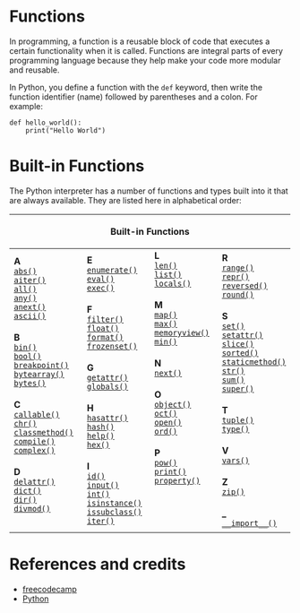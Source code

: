 # Functions

In programming, a function is a reusable block of code that executes a certain functionality when it is called. Functions are integral parts of every programming language because they help make your code more modular and reusable.

In Python, you define a function with the `def` keyword, then write the function identifier (name) followed by parentheses and a colon. For example:

```
def hello_world():
    print("Hello World")
```

# Built-in Functions

The Python interpreter has a number of functions and types built into it that are always available. They are listed here in alphabetical order:

<table class="docutils align-default">
<colgroup>
<col style="width: 26%">
<col style="width: 24%">
<col style="width: 24%">
<col style="width: 26%">
</colgroup>
<thead>
<tr class="row-odd"><th class="head" colspan="4"><p>Built-in Functions</p></th>
</tr>
</thead>
<tbody>
<tr class="row-even"><td><div class="line-block">
<div class="line"><strong>A</strong></div>
<div class="line"><a class="reference internal" href="https://docs.python.org/3/library/functions.html#abs" title="abs"><code class="xref py py-func docutils literal notranslate"><span class="pre">abs()</span></code></a></div>
<div class="line"><a class="reference internal" href="https://docs.python.org/3/library/functions.html#aiter" title="aiter"><code class="xref py py-func docutils literal notranslate"><span class="pre">aiter()</span></code></a></div>
<div class="line"><a class="reference internal" href="https://docs.python.org/3/library/functions.html#all" title="all"><code class="xref py py-func docutils literal notranslate"><span class="pre">all()</span></code></a></div>
<div class="line"><a class="reference internal" href="https://docs.python.org/3/library/functions.html#any" title="any"><code class="xref py py-func docutils literal notranslate"><span class="pre">any()</span></code></a></div>
<div class="line"><a class="reference internal" href="https://docs.python.org/3/library/functions.html#anext" title="anext"><code class="xref py py-func docutils literal notranslate"><span class="pre">anext()</span></code></a></div>
<div class="line"><a class="reference internal" href="https://docs.python.org/3/library/functions.html#ascii" title="ascii"><code class="xref py py-func docutils literal notranslate"><span class="pre">ascii()</span></code></a></div>
<div class="line"><br></div>
<div class="line"><strong>B</strong></div>
<div class="line"><a class="reference internal" href="https://docs.python.org/3/library/functions.html#bin" title="bin"><code class="xref py py-func docutils literal notranslate"><span class="pre">bin()</span></code></a></div>
<div class="line"><a class="reference internal" href="https://docs.python.org/3/library/functions.html#bool" title="bool"><code class="xref py py-func docutils literal notranslate"><span class="pre">bool()</span></code></a></div>
<div class="line"><a class="reference internal" href="https://docs.python.org/3/library/functions.html#breakpoint" title="breakpoint"><code class="xref py py-func docutils literal notranslate"><span class="pre">breakpoint()</span></code></a></div>
<div class="line"><a class="reference internal" href="https://docs.python.org/3/library/functions.html#func-bytearray"><code class="docutils literal notranslate"><span class="pre">bytearray()</span></code></a></div>
<div class="line"><a class="reference internal" href="https://docs.python.org/3/library/functions.html#func-bytes"><code class="docutils literal notranslate"><span class="pre">bytes()</span></code></a></div>
<div class="line"><br></div>
<div class="line"><strong>C</strong></div>
<div class="line"><a class="reference internal" href="https://docs.python.org/3/library/functions.html#callable" title="callable"><code class="xref py py-func docutils literal notranslate"><span class="pre">callable()</span></code></a></div>
<div class="line"><a class="reference internal" href="https://docs.python.org/3/library/functions.html#chr" title="chr"><code class="xref py py-func docutils literal notranslate"><span class="pre">chr()</span></code></a></div>
<div class="line"><a class="reference internal" href="https://docs.python.org/3/library/functions.html#classmethod" title="classmethod"><code class="xref py py-func docutils literal notranslate"><span class="pre">classmethod()</span></code></a></div>
<div class="line"><a class="reference internal" href="https://docs.python.org/3/library/functions.html#compile" title="compile"><code class="xref py py-func docutils literal notranslate"><span class="pre">compile()</span></code></a></div>
<div class="line"><a class="reference internal" href="https://docs.python.org/3/library/functions.html#complex" title="complex"><code class="xref py py-func docutils literal notranslate"><span class="pre">complex()</span></code></a></div>
<div class="line"><br></div>
<div class="line"><strong>D</strong></div>
<div class="line"><a class="reference internal" href="https://docs.python.org/3/library/functions.html#delattr" title="delattr"><code class="xref py py-func docutils literal notranslate"><span class="pre">delattr()</span></code></a></div>
<div class="line"><a class="reference internal" href="https://docs.python.org/3/library/functions.html#func-dict"><code class="docutils literal notranslate"><span class="pre">dict()</span></code></a></div>
<div class="line"><a class="reference internal" href="https://docs.python.org/3/library/functions.html#dir" title="dir"><code class="xref py py-func docutils literal notranslate"><span class="pre">dir()</span></code></a></div>
<div class="line"><a class="reference internal" href="https://docs.python.org/3/library/functions.html#divmod" title="divmod"><code class="xref py py-func docutils literal notranslate"><span class="pre">divmod()</span></code></a></div>
<div class="line"><br></div>
</div>
</td>
<td><div class="line-block">
<div class="line"><strong>E</strong></div>
<div class="line"><a class="reference internal" href="https://docs.python.org/3/library/functions.html#enumerate" title="enumerate"><code class="xref py py-func docutils literal notranslate"><span class="pre">enumerate()</span></code></a></div>
<div class="line"><a class="reference internal" href="https://docs.python.org/3/library/functions.html#eval" title="eval"><code class="xref py py-func docutils literal notranslate"><span class="pre">eval()</span></code></a></div>
<div class="line"><a class="reference internal" href="https://docs.python.org/3/library/functions.html#exec" title="exec"><code class="xref py py-func docutils literal notranslate"><span class="pre">exec()</span></code></a></div>
<div class="line"><br></div>
<div class="line"><strong>F</strong></div>
<div class="line"><a class="reference internal" href="https://docs.python.org/3/library/functions.html#filter" title="filter"><code class="xref py py-func docutils literal notranslate"><span class="pre">filter()</span></code></a></div>
<div class="line"><a class="reference internal" href="https://docs.python.org/3/library/functions.html#float" title="float"><code class="xref py py-func docutils literal notranslate"><span class="pre">float()</span></code></a></div>
<div class="line"><a class="reference internal" href="https://docs.python.org/3/library/functions.html#format" title="format"><code class="xref py py-func docutils literal notranslate"><span class="pre">format()</span></code></a></div>
<div class="line"><a class="reference internal" href="https://docs.python.org/3/library/functions.html#func-frozenset"><code class="docutils literal notranslate"><span class="pre">frozenset()</span></code></a></div>
<div class="line"><br></div>
<div class="line"><strong>G</strong></div>
<div class="line"><a class="reference internal" href="https://docs.python.org/3/library/functions.html#getattr" title="getattr"><code class="xref py py-func docutils literal notranslate"><span class="pre">getattr()</span></code></a></div>
<div class="line"><a class="reference internal" href="https://docs.python.org/3/library/functions.html#globals" title="globals"><code class="xref py py-func docutils literal notranslate"><span class="pre">globals()</span></code></a></div>
<div class="line"><br></div>
<div class="line"><strong>H</strong></div>
<div class="line"><a class="reference internal" href="https://docs.python.org/3/library/functions.html#hasattr" title="hasattr"><code class="xref py py-func docutils literal notranslate"><span class="pre">hasattr()</span></code></a></div>
<div class="line"><a class="reference internal" href="https://docs.python.org/3/library/functions.html#hash" title="hash"><code class="xref py py-func docutils literal notranslate"><span class="pre">hash()</span></code></a></div>
<div class="line"><a class="reference internal" href="https://docs.python.org/3/library/functions.html#help" title="help"><code class="xref py py-func docutils literal notranslate"><span class="pre">help()</span></code></a></div>
<div class="line"><a class="reference internal" href="https://docs.python.org/3/library/functions.html#hex" title="hex"><code class="xref py py-func docutils literal notranslate"><span class="pre">hex()</span></code></a></div>
<div class="line"><br></div>
<div class="line"><strong>I</strong></div>
<div class="line"><a class="reference internal" href="https://docs.python.org/3/library/functions.html#id" title="id"><code class="xref py py-func docutils literal notranslate"><span class="pre">id()</span></code></a></div>
<div class="line"><a class="reference internal" href="https://docs.python.org/3/library/functions.html#input" title="input"><code class="xref py py-func docutils literal notranslate"><span class="pre">input()</span></code></a></div>
<div class="line"><a class="reference internal" href="https://docs.python.org/3/library/functions.html#int" title="int"><code class="xref py py-func docutils literal notranslate"><span class="pre">int()</span></code></a></div>
<div class="line"><a class="reference internal" href="https://docs.python.org/3/library/functions.html#isinstance" title="isinstance"><code class="xref py py-func docutils literal notranslate"><span class="pre">isinstance()</span></code></a></div>
<div class="line"><a class="reference internal" href="https://docs.python.org/3/library/functions.html#issubclass" title="issubclass"><code class="xref py py-func docutils literal notranslate"><span class="pre">issubclass()</span></code></a></div>
<div class="line"><a class="reference internal" href="https://docs.python.org/3/library/functions.html#iter" title="iter"><code class="xref py py-func docutils literal notranslate"><span class="pre">iter()</span></code></a></div>
</div>
</td>
<td><div class="line-block">
<div class="line"><strong>L</strong></div>
<div class="line"><a class="reference internal" href="https://docs.python.org/3/library/functions.html#len" title="len"><code class="xref py py-func docutils literal notranslate"><span class="pre">len()</span></code></a></div>
<div class="line"><a class="reference internal" href="https://docs.python.org/3/library/functions.html#func-list"><code class="docutils literal notranslate"><span class="pre">list()</span></code></a></div>
<div class="line"><a class="reference internal" href="https://docs.python.org/3/library/functions.html#locals" title="locals"><code class="xref py py-func docutils literal notranslate"><span class="pre">locals()</span></code></a></div>
<div class="line"><br></div>
<div class="line"><strong>M</strong></div>
<div class="line"><a class="reference internal" href="https://docs.python.org/3/library/functions.html#map" title="map"><code class="xref py py-func docutils literal notranslate"><span class="pre">map()</span></code></a></div>
<div class="line"><a class="reference internal" href="https://docs.python.org/3/library/functions.html#max" title="max"><code class="xref py py-func docutils literal notranslate"><span class="pre">max()</span></code></a></div>
<div class="line"><a class="reference internal" href="https://docs.python.org/3/library/functions.html#func-memoryview"><code class="docutils literal notranslate"><span class="pre">memoryview()</span></code></a></div>
<div class="line"><a class="reference internal" href="https://docs.python.org/3/library/functions.html#min" title="min"><code class="xref py py-func docutils literal notranslate"><span class="pre">min()</span></code></a></div>
<div class="line"><br></div>
<div class="line"><strong>N</strong></div>
<div class="line"><a class="reference internal" href="https://docs.python.org/3/library/functions.html#next" title="next"><code class="xref py py-func docutils literal notranslate"><span class="pre">next()</span></code></a></div>
<div class="line"><br></div>
<div class="line"><strong>O</strong></div>
<div class="line"><a class="reference internal" href="https://docs.python.org/3/library/functions.html#object" title="object"><code class="xref py py-func docutils literal notranslate"><span class="pre">object()</span></code></a></div>
<div class="line"><a class="reference internal" href="https://docs.python.org/3/library/functions.html#oct" title="oct"><code class="xref py py-func docutils literal notranslate"><span class="pre">oct()</span></code></a></div>
<div class="line"><a class="reference internal" href="https://docs.python.org/3/library/functions.html#open" title="open"><code class="xref py py-func docutils literal notranslate"><span class="pre">open()</span></code></a></div>
<div class="line"><a class="reference internal" href="https://docs.python.org/3/library/functions.html#ord" title="ord"><code class="xref py py-func docutils literal notranslate"><span class="pre">ord()</span></code></a></div>
<div class="line"><br></div>
<div class="line"><strong>P</strong></div>
<div class="line"><a class="reference internal" href="https://docs.python.org/3/library/functions.html#pow" title="pow"><code class="xref py py-func docutils literal notranslate"><span class="pre">pow()</span></code></a></div>
<div class="line"><a class="reference internal" href="https://docs.python.org/3/library/functions.html#print" title="print"><code class="xref py py-func docutils literal notranslate"><span class="pre">print()</span></code></a></div>
<div class="line"><a class="reference internal" href="https://docs.python.org/3/library/functions.html#property" title="property"><code class="xref py py-func docutils literal notranslate"><span class="pre">property()</span></code></a></div>
<div class="line"><br></div>
<div class="line"><br></div>
<div class="line"><br></div>
<div class="line"><br></div>
</div>
</td>
<td><div class="line-block">
<div class="line"><strong>R</strong></div>
<div class="line"><a class="reference internal" href="https://docs.python.org/3/library/functions.html#func-range"><code class="docutils literal notranslate"><span class="pre">range()</span></code></a></div>
<div class="line"><a class="reference internal" href="https://docs.python.org/3/library/functions.html#repr" title="repr"><code class="xref py py-func docutils literal notranslate"><span class="pre">repr()</span></code></a></div>
<div class="line"><a class="reference internal" href="https://docs.python.org/3/library/functions.html#reversed" title="reversed"><code class="xref py py-func docutils literal notranslate"><span class="pre">reversed()</span></code></a></div>
<div class="line"><a class="reference internal" href="https://docs.python.org/3/library/functions.html#round" title="round"><code class="xref py py-func docutils literal notranslate"><span class="pre">round()</span></code></a></div>
<div class="line"><br></div>
<div class="line"><strong>S</strong></div>
<div class="line"><a class="reference internal" href="https://docs.python.org/3/library/functions.html#func-set"><code class="docutils literal notranslate"><span class="pre">set()</span></code></a></div>
<div class="line"><a class="reference internal" href="https://docs.python.org/3/library/functions.html#setattr" title="setattr"><code class="xref py py-func docutils literal notranslate"><span class="pre">setattr()</span></code></a></div>
<div class="line"><a class="reference internal" href="https://docs.python.org/3/library/functions.html#slice" title="slice"><code class="xref py py-func docutils literal notranslate"><span class="pre">slice()</span></code></a></div>
<div class="line"><a class="reference internal" href="https://docs.python.org/3/library/functions.html#sorted" title="sorted"><code class="xref py py-func docutils literal notranslate"><span class="pre">sorted()</span></code></a></div>
<div class="line"><a class="reference internal" href="https://docs.python.org/3/library/functions.html#staticmethod" title="staticmethod"><code class="xref py py-func docutils literal notranslate"><span class="pre">staticmethod()</span></code></a></div>
<div class="line"><a class="reference internal" href="https://docs.python.org/3/library/functions.html#func-str"><code class="docutils literal notranslate"><span class="pre">str()</span></code></a></div>
<div class="line"><a class="reference internal" href="https://docs.python.org/3/library/functions.html#sum" title="sum"><code class="xref py py-func docutils literal notranslate"><span class="pre">sum()</span></code></a></div>
<div class="line"><a class="reference internal" href="https://docs.python.org/3/library/functions.html#super" title="super"><code class="xref py py-func docutils literal notranslate"><span class="pre">super()</span></code></a></div>
<div class="line"><br></div>
<div class="line"><strong>T</strong></div>
<div class="line"><a class="reference internal" href="https://docs.python.org/3/library/functions.html#func-tuple"><code class="docutils literal notranslate"><span class="pre">tuple()</span></code></a></div>
<div class="line"><a class="reference internal" href="https://docs.python.org/3/library/functions.html#type" title="type"><code class="xref py py-func docutils literal notranslate"><span class="pre">type()</span></code></a></div>
<div class="line"><br></div>
<div class="line"><strong>V</strong></div>
<div class="line"><a class="reference internal" href="https://docs.python.org/3/library/functions.html#vars" title="vars"><code class="xref py py-func docutils literal notranslate"><span class="pre">vars()</span></code></a></div>
<div class="line"><br></div>
<div class="line"><strong>Z</strong></div>
<div class="line"><a class="reference internal" href="https://docs.python.org/3/library/functions.html#zip" title="zip"><code class="xref py py-func docutils literal notranslate"><span class="pre">zip()</span></code></a></div>
<div class="line"><br></div>
<div class="line"><strong>_</strong></div>
<div class="line"><a class="reference internal" href="https://docs.python.org/3/library/functions.html#import__" title="__import__"><code class="xref py py-func docutils literal notranslate"><span class="pre">__import__()</span></code></a></div>
</div>
</td>
</tr>
</tbody>
</table>

# References and credits

- [freecodecamp](https://www.freecodecamp.org/news/python-functions-define-and-call-a-function/)
- [Python](https://docs.python.org/3/library/functions.html)
